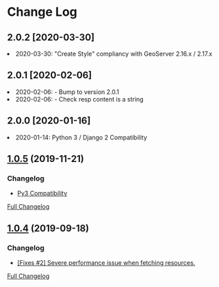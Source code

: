 # Change Log

## 2.0.2 [2020-03-30]

<li> 2020-03-30: "Create Style" compliancy with GeoServer 2.16.x / 2.17.x</li>

## 2.0.1 [2020-02-06]

<li> 2020-02-06: - Bump to version 2.0.1 </li>
<li> 2020-02-06: - Check resp content is a string</li>

## 2.0.0 [2020-01-16]
<li> 2020-01-14: Python 3 / Django 2 Compatibility</li>

## [1.0.5](https://github.com/GeoNode/geoserver-restconfig/releases/tag/1.0.5) (2019-11-21)

### Changelog

* [Py3 Compatibility](https://github.com/GeoNode/geoserver-restconfig/commit/efbbeeca70b0a47cb55d745a137890dabee9f698)

[Full Changelog](https://github.com/GeoNode/geoserver-restconfig/compare/1.0.4...1.0.5)

## [1.0.4](https://github.com/GeoNode/geoserver-restconfig/releases/tag/1.0.4) (2019-09-18)

### Changelog

* [[Fixes #2] Severe performance issue when fetching resources.](https://github.com/GeoNode/geoserver-restconfig/commit/9b9e25da41045f0c289a9e27478e2837572f95c2)

[Full Changelog](https://github.com/GeoNode/geoserver-restconfig/compare/1.0.3...1.0.4)
